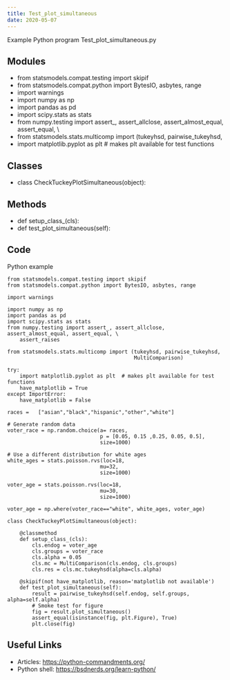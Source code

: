 ```yaml
---
title: Test_plot_simultaneous
date: 2020-05-07
---
```

Example Python program Test_plot_simultaneous.py

## Modules

* from statsmodels.compat.testing import skipif
* from statsmodels.compat.python import BytesIO, asbytes, range
* import warnings
* import numpy as np
* import pandas as pd
* import scipy.stats as stats
* from numpy.testing import assert_, assert_allclose, assert_almost_equal, assert_equal, \
* from statsmodels.stats.multicomp import (tukeyhsd, pairwise_tukeyhsd,
* import matplotlib.pyplot as plt  # makes plt available for test functions

## Classes

* class CheckTuckeyPlotSimultaneous(object):

## Methods

* def setup_class_(cls):
* def test_plot_simultaneous(self):

## Code

Python example

    from statsmodels.compat.testing import skipif
    from statsmodels.compat.python import BytesIO, asbytes, range
    
    import warnings
    
    import numpy as np
    import pandas as pd
    import scipy.stats as stats
    from numpy.testing import assert_, assert_allclose, assert_almost_equal, assert_equal, \
        assert_raises
    
    from statsmodels.stats.multicomp import (tukeyhsd, pairwise_tukeyhsd,
                                             MultiComparison)
    
    try:
        import matplotlib.pyplot as plt  # makes plt available for test functions
        have_matplotlib = True
    except ImportError:
        have_matplotlib = False
    
    races =   ["asian","black","hispanic","other","white"]
    
    # Generate random data
    voter_race = np.random.choice(a= races,
                                  p = [0.05, 0.15 ,0.25, 0.05, 0.5],
                                  size=1000)
    
    # Use a different distribution for white ages
    white_ages = stats.poisson.rvs(loc=18, 
                                  mu=32,
                                  size=1000)
    
    voter_age = stats.poisson.rvs(loc=18,
                                  mu=30,
                                  size=1000)
    
    voter_age = np.where(voter_race=="white", white_ages, voter_age)
    
    class CheckTuckeyPlotSimultaneous(object):
    
        @classmethod
        def setup_class_(cls):
            cls.endog = voter_age
            cls.groups = voter_race
            cls.alpha = 0.05
            cls.mc = MultiComparison(cls.endog, cls.groups)
            cls.res = cls.mc.tukeyhsd(alpha=cls.alpha)
    
        @skipif(not have_matplotlib, reason='matplotlib not available')
        def test_plot_simultaneous(self):
            result = pairwise_tukeyhsd(self.endog, self.groups, alpha=self.alpha)
            # Smoke test for figure
            fig = result.plot_simultaneous()
            assert_equal(isinstance(fig, plt.Figure), True)
            plt.close(fig)

## Useful Links

- Articles: https://python-commandments.org/
- Python shell: https://bsdnerds.org/learn-python/
